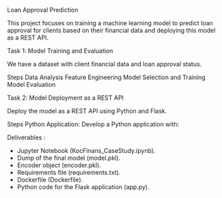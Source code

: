 Loan Approval Prediction

This project focuses on training a machine learning model to predict loan approval for clients based on their financial data and deploying this model as a REST API.

Task 1: Model Training and Evaluation

We have a dataset with client financial data and loan approval status.

Steps
Data Analysis
Feature Engineering
Model Selection and Training
Model Evaluation

Task 2: Model Deployment as a REST API

Deploy the model as a REST API using Python and Flask.

Steps
Python Application: Develop a Python application with:

Deliverables :
* Jupyter Notebook (KocFinans_CaseStudy.ipynb).
* Dump of the final model (model.pkl).
* Encoder object (encoder.pkl).
* Requirements file (requirements.txt).
* Dockerfile (Dockerfile).
* Python code for the Flask application (app.py).
